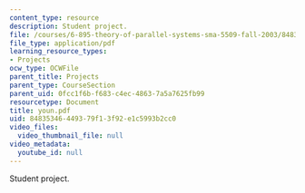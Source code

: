 ```yaml
---
content_type: resource
description: Student project.
file: /courses/6-895-theory-of-parallel-systems-sma-5509-fall-2003/84835346449379f13f92e1c5993b2cc0_youn.pdf
file_type: application/pdf
learning_resource_types:
- Projects
ocw_type: OCWFile
parent_title: Projects
parent_type: CourseSection
parent_uid: 0fcc1f6b-f683-c4ec-4863-7a5a7625fb99
resourcetype: Document
title: youn.pdf
uid: 84835346-4493-79f1-3f92-e1c5993b2cc0
video_files:
  video_thumbnail_file: null
video_metadata:
  youtube_id: null
---
```

Student project.

